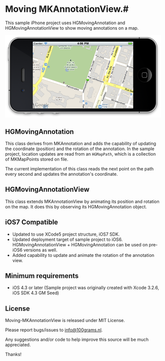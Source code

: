# Moving MKAnnotationView.#

This sample iPhone project uses HGMovingAnnotation and HGMovingAnnotationView to show moving annotations on a map. 

![](https://github.com/100grams/Moving-MKAnnotationView/raw/master/Screenshots/HGMovingAnnotation.png) 


HGMovingAnnotation 
------------------

This class derives from MKAnnotation and adds the capability of updating the coordinate (position) and the rotation of the annotation. 
In the sample project, location updates are read from an <code>HGMapPath</code>, which is a collection of MKMapPoints stored on file. 

The current implementation of this class reads the next point on the path every second and updates the annotation's coordinate. 

HGMovingAnnotationView
----------------------

This class extends MKAnnotationView by animating its position and rotation on the map. It does this by observing its HGMovingAnnotation object. 

## iOS7 Compatible ##

- Updated to use XCode5 project structure, iOS7 SDK. 
- Updated deployment target of sample project to iOS6. HGMovingAnnotationView + HGMovingAnnotation can be used on pre-iOS6 versions as well.  
- Added capability to update and animate the rotation of the annotation view. 


## Minimum requirements ##

- iOS 4.3 or later (Sample project was originally created with Xcode 3.2.6, iOS SDK 4.3 GM Seed)
 

## License ##

Moving-MKAnnotationView is released under MIT License.

Please report bugs/issues to info@100grams.nl. 

Any suggestions and/or code to help improve this source will be much appreciated.

Thanks!  
